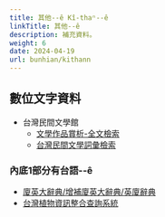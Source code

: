 ```yaml
---
title: 其他--ê Kî-thaⁿ--ê
linkTitle: 其他--ê
description: 補充資料。
weight: 6
date: 2024-04-19
url: bunhian/kithann
---
```


## 數位文字資料

- 台灣民間文學館
  - [文學作品賞析-全文檢索](http://cls.lib.ntu.edu.tw/TFL2010/cht/cht_Article.aspx)
  - [台灣民間文學詞彙檢索](http://cls.lib.ntu.edu.tw/TFL2010/cht/cht_Dictionary.aspx)

### 內底1部分有台語--ê

- [廈英大辭典/增補廈英大辭典/英廈辭典](http://minhakka.ling.sinica.edu.tw/bkg/chong-su-tian.php?gi_gian=hoa)
- [台灣植物資訊整合查詢系統](https://tai2.ntu.edu.tw/search/1>)
